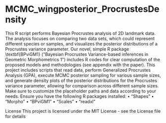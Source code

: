 # MCMC_wingposterior_ProcrustesDensity

This R script performs Bayesian Procrustes analysis of 2D landmark data. The analysis focuses on comparing two data sets, which could represent different species or samples, and visualizes the posterior distributions of a Procrustes variance parameter. Our novel, simple R package \textbf{BPviGM1} ("Bayesian Procrustes Variance-based inferences in Geometric Morphometrics 1") includes R codes for clear computation of the proposed models and methodologies (see appendix with the paper). This project includes scripts that read data, perform Generalized Procrustes Analysis (GPA), execute MCMC posterior sampling for various sample sizes, and generate density plots of the posterior distributions for the Procrustes variance parameter, allowing for comparison across different sample sizes. Make sure to customize the placeholder paths and data according to your needs.
Ensure you have the following R packages installed:
    • “Shapes”
    • “Morpho”
    • “BPviGM1”
    • “Scales”
    • “readxl”

License
This project is licensed under the MIT License - see the License file for details
